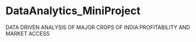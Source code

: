 # DataAnalytics_MiniProject
DATA DRIVEN ANALYSIS OF MAJOR CROPS OF INDIA:PROFITABILITY AND MARKET ACCESS
